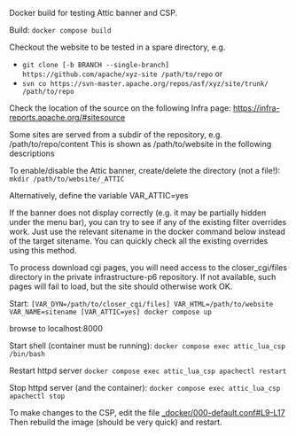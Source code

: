 Docker build for testing Attic banner and CSP.

Build:
`docker compose build`

Checkout the website to be tested in a spare directory, e.g.
- `git clone [-b BRANCH --single-branch] https://github.com/apache/xyz-site /path/to/repo`
or
- `svn co https://svn-master.apache.org/repos/asf/xyz/site/trunk/ /path/to/repo`

Check the location of the source on the following Infra page:
https://infra-reports.apache.org/#sitesource

Some sites are served from a subdir of the repository, e.g. /path/to/repo/content
This is shown as /path/to/website in the following descriptions

To enable/disable the Attic banner, create/delete the directory (not a file!):
`mkdir /path/to/website/_ATTIC`

Alternatively, define the variable VAR_ATTIC=yes

If the banner does not display correctly (e.g. it may be partially hidden under the menu bar),
you can try to see if any of the existing filter overrides work. Just use the relevant sitename
in the docker command below instead of the target sitename.
You can quickly check all the existing overrides using this method.

To process download cgi pages, you will need access to
the closer_cgi/files directory in the private infrastructure-p6 repository. 
If not available, such pages will fail to load, but the site should otherwise work OK.

Start:
`[VAR_DYN=/path/to/closer_cgi/files] VAR_HTML=/path/to/website VAR_NAME=sitename [VAR_ATTIC=yes] docker compose up`

browse to localhost:8000

Start shell (container must be running):
`docker compose exec attic_lua_csp /bin/bash`

Restart httpd server
`docker compose exec attic_lua_csp apachectl restart`

Stop httpd server (and the container):
`docker compose exec attic_lua_csp apachectl stop`

To make changes to the CSP, edit the 
file [_docker/000-default.conf#L9-L17](https://github.com/apache/attic-docker/blob/main/_docker/000-default.conf#L9-L17)
Then rebuild the image (should be very quick) and restart.
